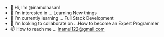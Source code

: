 - 👋 Hi, I’m @inamulhasan1
- 👀 I’m interested in ... Learning New things
- 🌱 I’m currently learning ... Full Stack Development
- 💞️ I’m looking to collaborate on ...How to become an Expert Programmer
- 📫 How to reach me ... inamul122@gmail.com

<!---
inamulhasan1/inamulhasan1 is a ✨ special ✨ repository because its `README.md` (this file) appears on your GitHub profile.
You can click the Preview link to take a look at your changes.
--->
